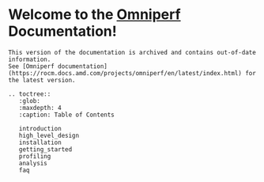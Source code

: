 # Welcome to the [Omniperf](https://github.com/ROCm/omniperf) Documentation!

```{warning}
This version of the documentation is archived and contains out-of-date information.
See [Omniperf documentation](https://rocm.docs.amd.com/projects/omniperf/en/latest/index.html) for the latest version.
```

```eval_rst
.. toctree::
   :glob:
   :maxdepth: 4
   :caption: Table of Contents

   introduction
   high_level_design
   installation
   getting_started
   profiling
   analysis
   faq
```
